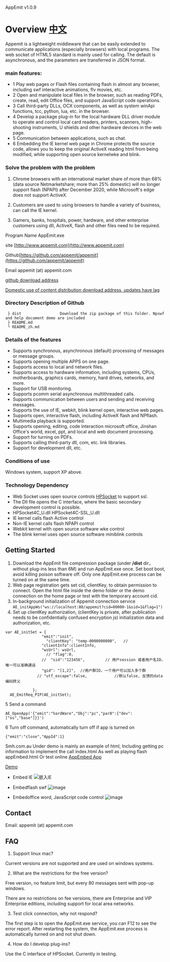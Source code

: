 AppEmit  v1.0.9

#  Overview  [中文](https://github.com/appemit/appemit/blob/master/README_zh.md)

Appemit is a lightweight middleware that can be easily extended to communicate  applications (especially browsers) with local programs. The web socket of HTML5 standard is mainly used for calling. The default is asynchronous, and the parameters are transferred in JSON format.

### main features:

 - 1  Play web pages or Flash files containing flash in almost any browser, including swf interactive animations, flv movies, etc.
 - 2  Open and manipulate local files in the browser, such as reading PDFs, create, read, edit Office files, and support JavaScript code operations.
 - 3  Call third-party DLLs, OCX components, as well as system winApi functions, tcc, python, lua, etc. in the browser.
 - 4  Develop a package plug-in for the local hardware DLL driver module to operate and control local card readers, printers, scanners, high-shooting instruments, U shields and other hardware devices in the web page.
 - 5  Communication between applications, such as chat.
 - 6  Embedding the IE kernel web page in Chrome protects the source code, allows you to keep the original ActiveX reading html from being modified, while supporting open source kernelwke and blink.

### Solve the problem with the problem

1) Chrome browsers with an international market share of more than 68% (data source Netmarketshare; more than 25% domestic) will no longer support flash (NPAPI) after December 2020, while Microsoft's edge does not support ActiveX.

2) Customers are used to using browsers to handle a variety of business, can call the IE kernel.

3) Gamers, banks, hospitals, power, hardware, and other enterprise customers using dll, ActiveX, flash and other files need to be required.

Program Name AppEmit.exe

site	[http://www.appemit.com](http://www.appemit.com)

Github[https://github.com/appemit/appemit](https://github.com/appemit/appemit)

Email appemit (at) appemit.com	

[github download address](https://raw.githubusercontent.com/appemit/appemit/master/dist/AppEmit.zip)

[Domestic use of content distribution download address, updates have lag](https://cdn.jsdelivr.net/gh/appemit/appemit@master/dist/AppEmit.zip)

### Directory Description of Github

~~~
 ├ dist                 Download the zip package of this folder. Npswf and help document demo are included
 ├ README.md 
 └ README_zh.md
~~~

### Details of the features
- Supports synchronous, asynchronous (default) processing of messages or message groups.
- Supports opening multiple APPS on one page.
- Supports access to local and network files.
- Supports access to hardware information, including systems, CPUs, motherboards, graphics cards, memory, hard drives, networks, and more.
- Support for USB monitoring.
- Supports pcomm serial asynchronous multithreaded calls.
- Supports communication between users and sending and receiving messages.
- Supports the use of IE, webkit, blink kernel open, interactive web pages.
- Supports open, interactive flash, including ActiveX flash and NPflash.
- Multimedia playback is supported.
- Supports opening, editing, code interaction microsoft office, Jinshan Office's world, excel, ppt, and local and web document processing.
- Support for turning on PDFs.
- Supports calling third-party dll, com, etc. link libraries.
- Support for development dll, etc.

### Conditions of use

Windows system, support XP above.
 
### Technology Dependency

- Web Socket uses open source controls [HPSocket](https://github.com/ldcsaa/HP-Socket) to support ssl.
 - The Dll file opens the C interface, where the basic secondary development control is possible.
 - HPSocket4C_U.dll HPSocket4C-SSL_U.dll
- IE kernel calls flash Active control
- Non-IE kernel calls flash NPAPI control
- Webkit kernel with open source software wke control
- The blink kernel uses open source software miniblink controls

##  Getting Started
 
1. Download the AppEmit file compression package (under **/dist** dir，without plug-ins less than 6M) and run AppEmit.exe once. Set boot boot, avoid killing poison software off. Only one AppEmit.exe process can be turned on at the same time.
2. Web page registration gets set cid, clientKey, to obtain permission to connect. Open the html file inside the demo folder or the demo connection on the home page or test with the temporary account cid.
3. In-background initialization of Appemit connection service
    `AE_initAppWs("ws://localhost:80/appemit?cid=00000-1&sid=1&flag=1")`
4. Set up clientKey authorization, (clientKey is private, after publication needs to be confidentially confused encryption js) initialization data and authorization, etc.

```
var AE_initSet = {
				"emit":"init",
				  "clientKey": "temp-0000000000",   //
				"clientInfo":clientInfo,
                "wsUrl": wsUrl,
				  // "flag":0,
                //  "sid":"123456",         // 用户session 或者用户名ID，唯一可以准确通话  
                "gid": "[1,2]",  //用户群ID，一个用户可以加入多个群
              // "utf_escape":false,            //默认false, 反馈的data编码转义
			 
            };
  AE_EmitReq_PIP(AE_initSet);
  ```
5 Send a command

`AE_OpenApp('{"emit":"hardWare","Obj":"pc","par0":{"dev":["os","base"]}}')  `

6 Turn off command, automatically turn off if app is turned on

`{"emit":"close","AppId":1}  `

Smh.com.au
Under demo is mainly an example of html,
Including getting pc information to implement the call index.html
As well as playing flash appEmbed.html
Or test online
[AppEmbed App](http://www.appemit.com/demo/AppEmbed.html)

[Demo](http://www.appemit.com/demo/index.html)

- Embed IE
![嵌入IE](https://cdn.jsdelivr.net/gh/appemit/AppEmitWeb/docs/img/3_appemit_IE.gif)

- Embedflash swf
 ![image](https://cdn.jsdelivr.net/gh/appemit/AppEmitWeb@master/docs/img/1_appemit_ActiveX.gif)
 
 - Embedoffice word, JavaScript code control
  ![image](https://cdn.jsdelivr.net/gh/appemit/AppEmitWeb@master/docs/img/5_office_word_js.gif)
 
 
 
##  Contact

Email: appemit (at) appemit.com
 
##  FAQ

1. Support linux mac?

Current versions are not supported and are used on windows systems.

2. What are the restrictions for the free version?

Free version, no feature limit, but every 80 messages sent with pop-up windows.

There are no restrictions on fee versions, there are Enterprise and VIP Enterprise editions, including support for local area networks.

3. Test click connection, why not respond? 

The first step is to open the AppEmit.exe service, you can F12 to see the error report. After restarting the system, the AppEmit.exe process is automatically turned on and not shut down.

4. How do I develop plug-ins?

Use the C interface of HPSocket. Currently in testing.

